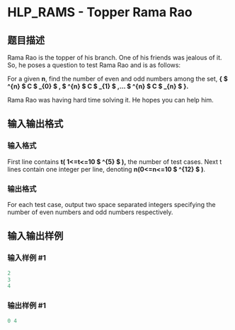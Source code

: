 # HLP_RAMS - Topper Rama Rao

## 题目描述

Rama Rao is the topper of his branch. One of his friends was jealous of it. So, he poses a question to test Rama Rao and is as follows:

For a given **n**, find the number of even and odd numbers among the set, ****{** $ ^{n} $ **C** $ _{0} $ **,** **$ ^{n} $ C $ _{1} $ ,... $ ^{n} $ C $ _{n} $ }.****

Rama Rao was having hard time solving it. He hopes you can help him.

## 输入输出格式

### 输入格式

First line contains **t( 1<=t<=10 $ ^{5} $ ),** the number of test cases. Next t lines contain one integer per line, denoting **n(0<=n<=10 $ ^{12} $ )**.

### 输出格式

For each test case, output two space separated integers specifying the number of even numbers and odd numbers respectively.

## 输入输出样例

### 输入样例 #1

```cpp
2
3
4
```


### 输出样例 #1

```cpp
0 4
```


